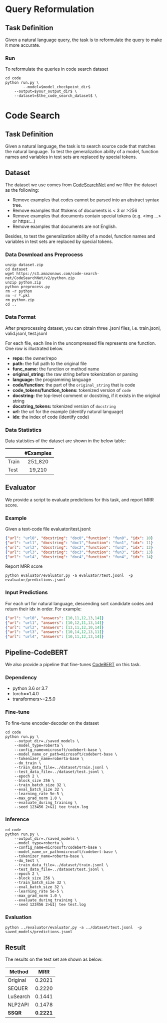 # Query Reformulation

## Task Definition

Given a natural language query, the task is to reformulate the query to make it more accurate.

### Run

To reformulate the queries in code search dataset

```shell
cd code
python run.py \
		--model=$model_checkpoint_dir$
    --output=$your_output_dir$ \
    --dataset=$the_code_search_dataset$ \
```


### 

# Code Search

## Task Definition

Given a natural language, the task is to search source code that matches the natural language. To test the generalization ability of a model,  function names and variables in test sets are replaced by special tokens.

## Dataset

The dataset we use comes from [CodeSearchNet](https://arxiv.org/pdf/1909.09436.pdf) and we filter the dataset as the following:

- Remove examples that codes cannot be parsed into an abstract syntax tree.
- Remove examples that #tokens of documents is < 3 or >256
- Remove examples that documents contain special tokens (e.g. <img ...> or https:...)
- Remove examples that documents are not English.

Besides, to test the generalization ability of a model,  function names and variables in test sets are replaced by special tokens.

### Data Download ans Preprocess

```shell
unzip dataset.zip
cd dataset
wget https://s3.amazonaws.com/code-search-net/CodeSearchNet/v2/python.zip
unzip python.zip
python preprocess.py
rm -r python
rm -r *.pkl
rm python.zip
cd ..
```

### Data Format

After preprocessing dataset, you can obtain three .jsonl files, i.e. train.jsonl, valid.jsonl, test.jsonl

For each file, each line in the uncompressed file represents one function.  One row is illustrated below.

  - **repo:** the owner/repo
  - **path:** the full path to the original file
  - **func_name:** the function or method name
  - **original_string:** the raw string before tokenization or parsing
  - **language:** the programming language
  - **code/function:** the part of the `original_string` that is code
  - **code_tokens/function_tokens:** tokenized version of `code`
  - **docstring:** the top-level comment or docstring, if it exists in the original string
  - **docstring_tokens:** tokenized version of `docstring`
  - **url:** the url for the example (identify natural language)
  - **idx**: the index of code (identify code)

### Data Statistics

Data statistics of the dataset are shown in the below table:

|       | #Examples |
| ----- | :-------: |
| Train |  251,820  |
| Test  |  19,210   |

## Evaluator

We provide a script to evaluate predictions for this task, and report MRR score.

### Example

Given a text-code file evaluator/test.jsonl:

```json
{"url": "url0", "docstring": "doc0","function": "fun0", "idx": 10}
{"url": "url1", "docstring": "doc1","function": "fun1", "idx": 11}
{"url": "url2", "docstring": "doc2","function": "fun2", "idx": 12}
{"url": "url3", "docstring": "doc3","function": "fun3", "idx": 13}
{"url": "url4", "docstring": "doc4","function": "fun4", "idx": 14}
```

Report MRR score

```shell
python evaluator/evaluator.py -a evaluator/test.jsonl  -p evaluator/predictions.jsonl 
```

### Input Predictions

For each url for natural language, descending sort candidate codes and return their idx in order. For example:

```json
{"url": "url0", "answers": [10,11,12,13,14]}
{"url": "url1", "answers": [10,12,11,13,14]}
{"url": "url2", "answers": [13,11,12,10,14]}
{"url": "url3", "answers": [10,14,12,13,11]}
{"url": "url4", "answers": [10,11,12,13,14]}
```

## Pipeline-CodeBERT

We also provide a pipeline that fine-tunes [CodeBERT](https://arxiv.org/pdf/2002.08155.pdf) on this task. 

### Dependency

- python 3.6 or 3.7
- torch==1.4.0
- transformers>=2.5.0


### Fine-tune

To fine-tune encoder-decoder on the dataset

```shell
cd code
python run.py \
    --output_dir=./saved_models \
    --model_type=roberta \
    --config_name=microsoft/codebert-base \
    --model_name_or_path=microsoft/codebert-base \
    --tokenizer_name=roberta-base \
    --do_train \
    --train_data_file=../dataset/train.jsonl \
    --test_data_file=../dataset/test.jsonl \
    --epoch 2 \
    --block_size 256 \
    --train_batch_size 32 \
    --eval_batch_size 32 \
    --learning_rate 5e-5 \
    --max_grad_norm 1.0 \
    --evaluate_during_training \
    --seed 123456 2>&1| tee train.log
```


### Inference

```shell
cd code
python run.py \
    --output_dir=./saved_models \
    --model_type=roberta \
    --config_name=microsoft/codebert-base \
    --model_name_or_path=microsoft/codebert-base \
    --tokenizer_name=roberta-base \
    --do_test \
    --train_data_file=../dataset/train.jsonl \
    --test_data_file=../dataset/test.jsonl \
    --epoch 2 \
    --block_size 256 \
    --train_batch_size 32 \
    --eval_batch_size 32 \
    --learning_rate 5e-5 \
    --max_grad_norm 1.0 \
    --evaluate_during_training \
    --seed 123456 2>&1| tee test.log
```

### Evaluation

```shell
python ../evaluator/evaluator.py -a ../dataset/test.jsonl  -p saved_models/predictions.jsonl 
```



## Result

The results on the test set are shown as below:

| Method   |    MRR     |
| -------- | :--------: |
| Original |   0.2021   |
| SEQUER   |   0.2220   |
| LuSearch |   0.1441   |
| NLP2API  |   0.1478   |
| **SSQR** | **0.2221** |

